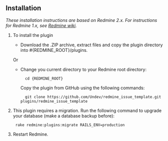 
## Installation

*These installation instructions are based on Redmine 2.x. For instructions for Redmine 1.x, see [Redmine wiki](http://www.redmine.org/projects/redmine/wiki/Plugins).*

1. To install the plugin
    * Download the .ZIP archive, extract  files and copy the plugin directory into #{REDMINE_ROOT}/plugins.
    
    Or

    * Change you current directory to your Redmine root directory:  

            cd {REDMINE_ROOT}
            
      Copy the plugin from GitHub using the following commands:
      
            git clone https://github.com/Undev/redmine_issue_template.git plugins/redmine_issue_template
        
2. This plugin requires a migration. Run the following command to upgrade your database (make a database backup before):  

        rake redmine:plugins:migrate RAILS_ENV=production

3. Restart Redmine.
